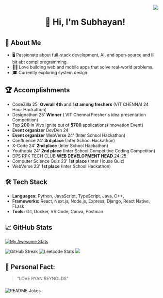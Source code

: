 <img align="right" src="https://media.tenor.com/5bTxm8jHsZ4AAAAM/red-cyberpunk.gif"/>



<div id="user-content-toc">
  <ul align="center" style="list-style: none;">
    <summary>
      <h1></h1>
    </summary>
    <summary>
      <h1> 👋 Hi, I'm Subhayan!</h1>
    </summary>
     <summary>
      <h1></h1>
    </summary>


  </ul>
</div>




## 🚀 About Me
- 🖥️ Passionate about full-stack development, AI, and open-source and lil bit abt compi programming.
- 👨‍💻 Love building web and mobile apps that solve real-world problems.
- 🎓 Currently exploring system design.
  
## 🏆 Accomplishments

- CodeZilla 25' **Overall 4th** and **1st among freshers** (VIT CHENNAI 24 Hour Hackathon)
- Designathon 25' **Winner** ( VIT Chennai Fresher's idea presentation Competition)
- Top **200** in Vivo Ignite out of **5700** applications(Innovation Event)
- **Event organizer** DevDen 24'
- **Event organizer** WebVerse 24' (Inter School Hackathon)
- Confluence 24' **3rd place** (Inter School Hackathon)
- X-Code 24' **2nd place**  (Inter School Hackathon)
- Youthopia 24' **2nd place**  (Inter School Competitive Coding Competiton)
- DPS RPK TECH CLUB **WEB DEVELOPMENT HEAD** 24-25
- Computer Science Quiz 23' **1st place** (Inter House Quiz)
- WebVerse 23' **1st place**  (Inter School Hackathon)
  
## 🛠️ Tech Stack
- **Languages:** Python, JavaScript, TypeScript, Java, C++, 
- **Frameworks:** React, Next.js, Node.js, Express, Django, React Native, FLask
- **Tools:** Git, Docker, VS Code, Canva, Postman

## 📈 GitHub Stats
[![My Awesome Stats](https://awesome-github-stats.azurewebsites.net/user-stats/hello-lab?cardType=level&theme=github-dark&preferLogin=false&Border=DDDDDD&Title=91A3DD&Ring=77DDAB)](https://git.io/awesome-stats-card)


<img src="https://github-readme-streak-stats.herokuapp.com?user=hello-lab&border_radius=5&theme=github-dark-blue&date_format=j%20M%5B%20Y%5D#gh-dark-mode-only" alt="GitHub Streak">
  <img src="https://leetcard.jacoblin.cool/ezio2023?border=1&radius=5" alt="Leetcode Stats">

 

  <img src="https://github-profile-trophy.vercel.app/?username=hello-lab&no-bg=true" />


## 📌 Personal Fact:
> "LOVE RYAN REYNOLDS"

###
<img align="center" src="https://readme-jokes.vercel.app/api" alt="README Jokes">

 
